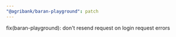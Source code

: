 ```yaml
---
"@agribank/baran-playground": patch
---
```


fix(baran-playground): don't resend request on login request errors
